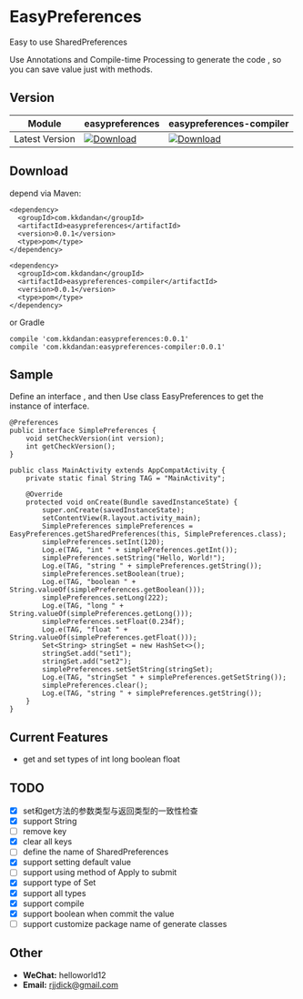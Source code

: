 # EasyPreferences

Easy to use SharedPreferences

Use Annotations and Compile-time Processing to generate the code , so you can save value just with methods.

## Version

| Module         | easypreferences                                              | easypreferences-compiler                                     |
| -------------- | ------------------------------------------------------------ | ------------------------------------------------------------ |
| Latest Version | [ ![Download](https://api.bintray.com/packages/kkdandan/maven/easypreferences/images/download.svg) ](https://bintray.com/kkdandan/maven/easypreferences/_latestVersion) | [ ![Download](https://api.bintray.com/packages/kkdandan/maven/easypreferences-compiler/images/download.svg) ](https://bintray.com/kkdandan/maven/easypreferences-compiler/_latestVersion)|

## Download

depend via Maven:

```
<dependency>
  <groupId>com.kkdandan</groupId>
  <artifactId>easypreferences</artifactId>
  <version>0.0.1</version>
  <type>pom</type>
</dependency>

<dependency>
  <groupId>com.kkdandan</groupId>
  <artifactId>easypreferences-compiler</artifactId>
  <version>0.0.1</version>
  <type>pom</type>
</dependency>
```

or Gradle

```
compile 'com.kkdandan:easypreferences:0.0.1'
compile 'com.kkdandan:easypreferences-compiler:0.0.1'
```



## Sample

Define an interface , and then Use class EasyPreferences to get the instance of interface.

    @Preferences
    public interface SimplePreferences {
        void setCheckVersion(int version);
        int getCheckVersion();
    }
    
    public class MainActivity extends AppCompatActivity {
        private static final String TAG = "MainActivity";
        
        @Override
        protected void onCreate(Bundle savedInstanceState) {
            super.onCreate(savedInstanceState);
            setContentView(R.layout.activity_main);
            SimplePreferences simplePreferences = EasyPreferences.getSharedPreferences(this, SimplePreferences.class);
            simplePreferences.setInt(120);
            Log.e(TAG, "int " + simplePreferences.getInt());
            simplePreferences.setString("Hello, World!");
            Log.e(TAG, "string " + simplePreferences.getString());
            simplePreferences.setBoolean(true);
            Log.e(TAG, "boolean " + String.valueOf(simplePreferences.getBoolean()));
            simplePreferences.setLong(222);
            Log.e(TAG, "long " + String.valueOf(simplePreferences.getLong()));
            simplePreferences.setFloat(0.234f);
            Log.e(TAG, "float " + String.valueOf(simplePreferences.getFloat()));
            Set<String> stringSet = new HashSet<>();
            stringSet.add("set1");
            stringSet.add("set2");
            simplePreferences.setSetString(stringSet);
            Log.e(TAG, "stringSet " + simplePreferences.getSetString());
            simplePreferences.clear();
            Log.e(TAG, "string " + simplePreferences.getString());
        }
    }

## Current Features

- get and set types of int long boolean float

## TODO

- [x] set和get方法的参数类型与返回类型的一致性检查
- [x] support String
- [ ] remove key
- [x] clear all keys
- [ ] define the name of SharedPreferences
- [x] support setting default value
- [ ] support using method of Apply to submit
- [x] support  type of Set<String>
- [x] support all types
- [x] support compile
- [x] support boolean when commit the value
- [ ] support customize package name of generate classes

## Other

- **WeChat:**  helloworld12
- **Email:**   rjjdick@gmail.com